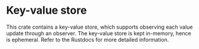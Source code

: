 # Key-value store

This crate contains a key-value store, which supports observing each value
update through an observer. The key-value store is kept in-memory, hence is
ephemeral. Refer to the Rustdocs for more detailed information.
